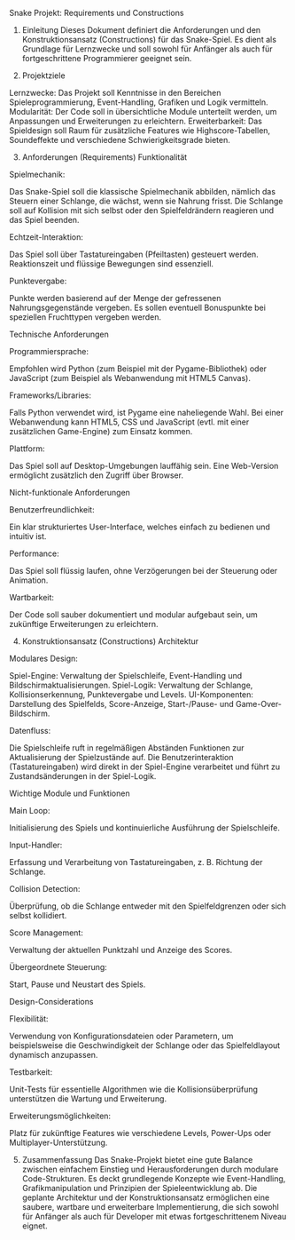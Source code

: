 Snake Projekt: Requirements und Constructions

1. Einleitung
Dieses Dokument definiert die Anforderungen und den Konstruktionsansatz (Constructions) für das Snake-Spiel. Es dient als Grundlage für Lernzwecke und soll sowohl für Anfänger als auch für fortgeschrittene Programmierer geeignet sein.

2. Projektziele

Lernzwecke: Das Projekt soll Kenntnisse in den Bereichen Spieleprogrammierung, Event-Handling, Grafiken und Logik vermitteln.
Modularität: Der Code soll in übersichtliche Module unterteilt werden, um Anpassungen und Erweiterungen zu erleichtern.
Erweiterbarkeit: Das Spieldesign soll Raum für zusätzliche Features wie Highscore-Tabellen, Soundeffekte und verschiedene Schwierigkeitsgrade bieten.

3. Anforderungen (Requirements)
Funktionalität

Spielmechanik:

Das Snake-Spiel soll die klassische Spielmechanik abbilden, nämlich das Steuern einer Schlange, die wächst, wenn sie Nahrung frisst.
Die Schlange soll auf Kollision mit sich selbst oder den Spielfeldrändern reagieren und das Spiel beenden.


Echtzeit-Interaktion:

Das Spiel soll über Tastatureingaben (Pfeiltasten) gesteuert werden.
Reaktionszeit und flüssige Bewegungen sind essenziell.


Punktevergabe:

Punkte werden basierend auf der Menge der gefressenen Nahrungsgegenstände vergeben.
Es sollen eventuell Bonuspunkte bei speziellen Fruchttypen vergeben werden.



Technische Anforderungen

Programmiersprache:

Empfohlen wird Python (zum Beispiel mit der Pygame-Bibliothek) oder JavaScript (zum Beispiel als Webanwendung mit HTML5 Canvas).


Frameworks/Libraries:

Falls Python verwendet wird, ist Pygame eine naheliegende Wahl.
Bei einer Webanwendung kann HTML5, CSS und JavaScript (evtl. mit einer zusätzlichen Game-Engine) zum Einsatz kommen.


Plattform:

Das Spiel soll auf Desktop-Umgebungen lauffähig sein.
Eine Web-Version ermöglicht zusätzlich den Zugriff über Browser.



Nicht-funktionale Anforderungen

Benutzerfreundlichkeit:

Ein klar strukturiertes User-Interface, welches einfach zu bedienen und intuitiv ist.


Performance:

Das Spiel soll flüssig laufen, ohne Verzögerungen bei der Steuerung oder Animation.


Wartbarkeit:

Der Code soll sauber dokumentiert und modular aufgebaut sein, um zukünftige Erweiterungen zu erleichtern.



4. Konstruktionsansatz (Constructions)
Architektur

Modulares Design:

Spiel-Engine: Verwaltung der Spielschleife, Event-Handling und Bildschirmaktualisierungen.
Spiel-Logik: Verwaltung der Schlange, Kollisionserkennung, Punktevergabe und Levels.
UI-Komponenten: Darstellung des Spielfelds, Score-Anzeige, Start-/Pause- und Game-Over-Bildschirm.


Datenfluss:

Die Spielschleife ruft in regelmäßigen Abständen Funktionen zur Aktualisierung der Spielzustände auf.
Die Benutzerinteraktion (Tastatureingaben) wird direkt in der Spiel-Engine verarbeitet und führt zu Zustandsänderungen in der Spiel-Logik.



Wichtige Module und Funktionen

Main Loop:

Initialisierung des Spiels und kontinuierliche Ausführung der Spielschleife.


Input-Handler:

Erfassung und Verarbeitung von Tastatureingaben, z. B. Richtung der Schlange.


Collision Detection:

Überprüfung, ob die Schlange entweder mit den Spielfeldgrenzen oder sich selbst kollidiert.


Score Management:

Verwaltung der aktuellen Punktzahl und Anzeige des Scores.


Übergeordnete Steuerung:

Start, Pause und Neustart des Spiels.



Design-Considerations

Flexibilität:

Verwendung von Konfigurationsdateien oder Parametern, um beispielsweise die Geschwindigkeit der Schlange oder das Spielfeldlayout dynamisch anzupassen.


Testbarkeit:

Unit-Tests für essentielle Algorithmen wie die Kollisionsüberprüfung unterstützen die Wartung und Erweiterung.


Erweiterungsmöglichkeiten:

Platz für zukünftige Features wie verschiedene Levels, Power-Ups oder Multiplayer-Unterstützung.



5. Zusammenfassung
Das Snake-Projekt bietet eine gute Balance zwischen einfachem Einstieg und Herausforderungen durch modulare Code-Strukturen. Es deckt grundlegende Konzepte wie Event-Handling, Grafikmanipulation und Prinzipien der Spieleentwicklung ab. Die geplante Architektur und der Konstruktionsansatz ermöglichen eine saubere, wartbare und erweiterbare Implementierung, die sich sowohl für Anfänger als auch für Developer mit etwas fortgeschrittenem Niveau eignet.

